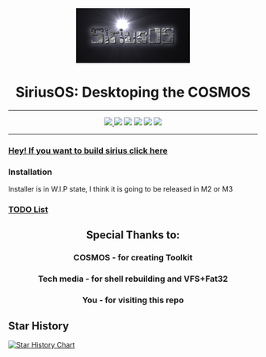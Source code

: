 <div align="center">
  <img src="img/sirius.png">
  <h1>SiriusOS: Desktoping the COSMOS</h1>
</div>

<hr>
<div align="center">
  <a href="https://github.com/gamma63/SiriusOS/blob/main/LICENSE">
    <img src="https://img.shields.io/github/license/gamma63/SiriusOS" />
  </a>
  <img src="https://www.aschey.tech/tokei/github/gamma63/SiriusOS">
  <img src="https://img.shields.io/github/languages/top/gamma63/SiriusOS?color=purple&label=&logo=csharp">
  <img src="https://img.shields.io/github/languages/code-size/gamma63/SiriusOS.svg">
  <img src="https://img.shields.io/github/v/release/gamma63/SiriusOS">
  <img src="https://img.shields.io/github/downloads/gamma63/SiriusOS/total">
</div>
<hr>

### [Hey! If you want to build sirius click here](INSTALL.md)

### Installation
Installer is in W.I.P state, I think it is going to be released in M2 or M3

### [TODO List](https://github.com/gamma63/SiriusOS/issues?q=is%3Aissue+is%3Aopen+label%3ATODO)

<div align="center">
  <h2>Special Thanks to:</h2>
  <h3>COSMOS - for creating Toolkit</h3>
  <h3>Tech media - for shell rebuilding and VFS+Fat32</h3>
  <h3>You - for visiting this repo</h3>
</div>

## Star History

<a href="https://star-history.com/#gamma63/SiriusOS&Date">
 <picture>
   <source media="(prefers-color-scheme: dark)" srcset="https://api.star-history.com/svg?repos=gamma63/SiriusOS&type=Date&theme=dark" />
   <source media="(prefers-color-scheme: light)" srcset="https://api.star-history.com/svg?repos=gamma63/SiriusOS&type=Date" />
   <img alt="Star History Chart" src="https://api.star-history.com/svg?repos=gamma63/SiriusOS&type=Date" />
 </picture>
</a>
